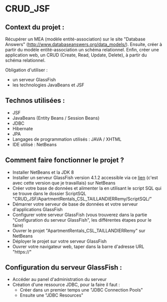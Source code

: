 # CRUD_JSF

## Context du projet :
Récupérer un MEA (modèle entité-association) sur le site "Database Answers" (http://www.databaseanswers.org/data_models/). Ensuite, créer à partir du modèle entité-association 
un schéma relationnel. Enfin, créer une application web, un CRUD (Create, Read, Update, Delete), à partir du schéma relationnel. 

Obligation d'utiliser :
* un serveur GlassFish 
* les technologies JavaBeans et JSF

## Technos utilisées :
* JSF
* JavaBeans (Entity Beans / Session Beans)
* JDBC
* Hibernate
* JPA
* Langages de programmation utilisés : JAVA / XHTML
* IDE utilisé : NetBeans

## Comment faire fonctionner le projet ?
* Installer NetBeans et la JDK 8
* Installer un serveur GlassFish version 4.1.2 accessible via ce <a href="https://drive.google.com/file/d/16tU203ZMTlK0soczpcv0zsKn0GBlOvMd/view?usp=sharing">lien</a> (c'est avec cette version que je travaillais) sur NetBeans 
* Créer votre base de données et alimenter la en utilisant le script SQL qui se trouve dans le dossier ScriptSQL "CRUD_JSF/ApartmentRentals_CSL_TAILLANDIERRemy/ScriptSQL/"
* Démarrer votre serveur de base de données et votre serveur d'applications GlassFish
* Configurer votre serveur GlassFish (vous trouverez dans la partie "Configuration du serveur GlassFish", les différentes étapes pour le faire)
* Ouvrer le projet "ApartmentRentals_CSL_TAILLANDIERRemy" sur NetBeans
* Déployer le projet sur votre serveur GlassFish
* Ouvrer votre navigateur web, taper dans la barre d'adresse URL "https://"

## Configuration du serveur GlassFish :
* Accéder au panel d'administration du serveur
* Création d'une ressource JDBC, pour la faire il faut :
  - Créer dans un premier temps une "JDBC Connection Pools"
  - Ensuite une "JDBC Resources"

